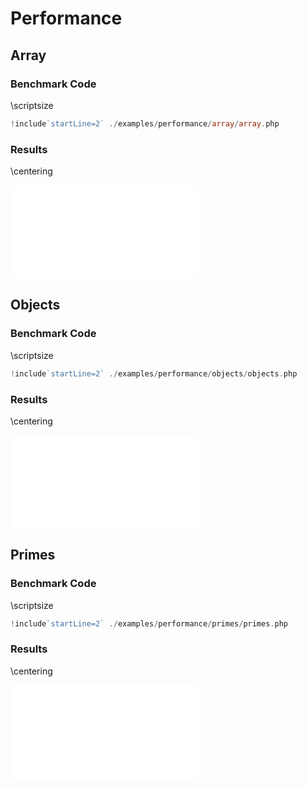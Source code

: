 # Performance

## Array

### Benchmark Code

\scriptsize

```php
!include`startLine=2` ./examples/performance/array/array.php
```

### Results

\centering

![](../media/array.gpl.svg.pdf)

## Objects

### Benchmark Code

\scriptsize

```php
!include`startLine=2` ./examples/performance/objects/objects.php
```

### Results

\centering

![](../media/objects.gpl.svg.pdf)

## Primes

### Benchmark Code

\scriptsize

```php
!include`startLine=2` ./examples/performance/primes/primes.php
```

### Results

\centering

![](../media/primes.gpl.svg.pdf)
